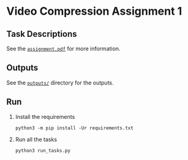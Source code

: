 # Video Compression Assignment 1

## Task Descriptions

See the [`assignment.pdf`](./assignment.pdf) for more information.

## Outputs

See the [`outputs/`](./outputs/) directory for the outputs.

## Run

1. Install the requirements

    ```shell
    python3 -m pip install -Ur requirements.txt
    ```

2. Run all the tasks

    ```shell
    python3 run_tasks.py
    ```
